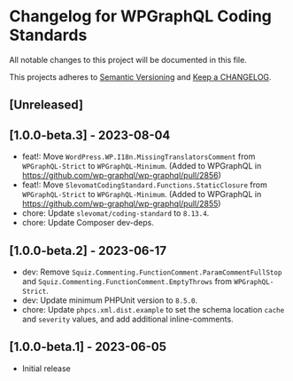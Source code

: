# Changelog for WPGraphQL Coding Standards

All notable changes to this project will be documented in this file.

This projects adheres to [Semantic Versioning](https://semver.org/) and [Keep a CHANGELOG](https://keepachangelog.com/).

## [Unreleased]

## [1.0.0-beta.3] - 2023-08-04
- feat!: Move `WordPress.WP.I18n.MissingTranslatorsComment` from `WPGraphQL-Strict` to `WPGraphQL-Minimum`. (Added to WPGraphQL in https://github.com/wp-graphql/wp-graphql/pull/2856)
- feat!: Move `SlevomatCodingStandard.Functions.StaticClosure` from `WPGraphQL-Strict` to `WPGraphQL-Minimum`. (Added to WPGraphQL in https://github.com/wp-graphql/wp-graphql/pull/2855)
- chore: Update `slevomat/coding-standard` to `8.13.4`.
- chore: Update Composer dev-deps.

## [1.0.0-beta.2] - 2023-06-17
- dev: Remove `Squiz.Commenting.FunctionComment.ParamCommentFullStop` and `Squiz.Commenting.FunctionComment.EmptyThrows` from `WPGraphQL-Strict`.
- dev: Update minimum PHPUnit version to `8.5.0`.
- chore: Update `phpcs.xml.dist.example` to set the schema location `cache` and `severity` values, and add additional inline-comments.

## [1.0.0-beta.1] - 2023-06-05
- Initial release
